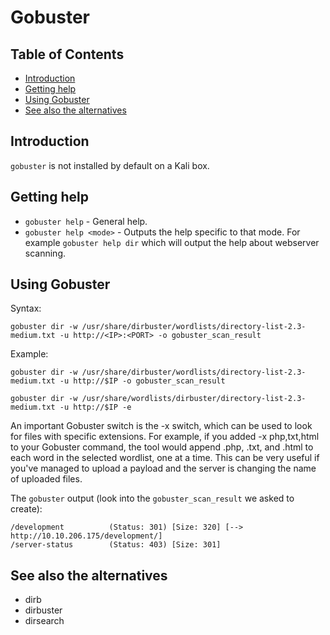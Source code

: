 # Gobuster

## Table of Contents

- [Introduction](#introduction)
- [Getting help](#getting-help)
- [Using Gobuster](#using-gobuster)
- [See also the alternatives](#see-also-the-alternatives)

## Introduction

`gobuster` is not installed by default on a Kali box.

## Getting help

* `gobuster help` - General help.
* `gobuster help <mode>` - Outputs the help specific to that mode. For example `gobuster help dir` which will output the help about webserver scanning.

## Using Gobuster

Syntax:

```commandline
gobuster dir -w /usr/share/dirbuster/wordlists/directory-list-2.3-medium.txt -u http://<IP>:<PORT> -o gobuster_scan_result
```

Example:

```commandline
gobuster dir -w /usr/share/dirbuster/wordlists/directory-list-2.3-medium.txt -u http://$IP -o gobuster_scan_result
```

```commandline
gobuster dir -w /usr/share/wordlists/dirbuster/directory-list-2.3-medium.txt -u http://$IP -e
```

An important Gobuster switch is the -x switch, which can be used to look for files with specific extensions. For example, if you added -x php,txt,html to your Gobuster command, the tool would append .php, .txt, and .html to each word in the selected wordlist, one at a time. This can be very useful if you've managed to upload a payload and the server is changing the name of uploaded files.

The `gobuster` output (look into the `gobuster_scan_result` we asked to create):

```commandline
/development          (Status: 301) [Size: 320] [--> http://10.10.206.175/development/]
/server-status        (Status: 403) [Size: 301]
```

## See also the alternatives

* dirb
* dirbuster
* dirsearch